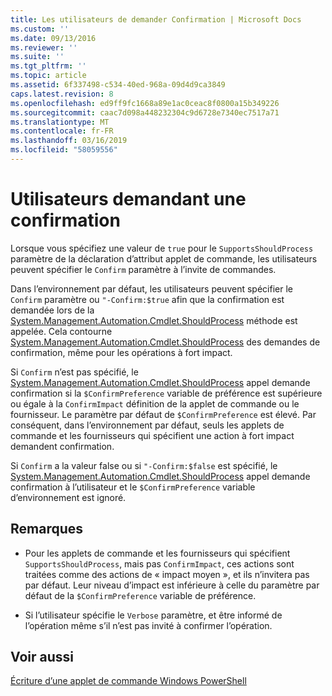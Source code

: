 ```yaml
---
title: Les utilisateurs de demander Confirmation | Microsoft Docs
ms.custom: ''
ms.date: 09/13/2016
ms.reviewer: ''
ms.suite: ''
ms.tgt_pltfrm: ''
ms.topic: article
ms.assetid: 6f337498-c534-40ed-968a-09d4d9ca3849
caps.latest.revision: 8
ms.openlocfilehash: ed9ff9fc1668a89e1ac0ceac8f0800a15b349226
ms.sourcegitcommit: caac7d098a448232304c9d6728e7340ec7517a71
ms.translationtype: MT
ms.contentlocale: fr-FR
ms.lasthandoff: 03/16/2019
ms.locfileid: "58059556"
---
```

# <a name="users-requesting-confirmation"></a>Utilisateurs demandant une confirmation

Lorsque vous spécifiez une valeur de `true` pour le `SupportsShouldProcess` paramètre de la déclaration d’attribut applet de commande, les utilisateurs peuvent spécifier le `Confirm` paramètre à l’invite de commandes.

Dans l’environnement par défaut, les utilisateurs peuvent spécifier le `Confirm` paramètre ou `"-Confirm:$true` afin que la confirmation est demandée lors de la [System.Management.Automation.Cmdlet.ShouldProcess](/dotnet/api/System.Management.Automation.Cmdlet.ShouldProcess) méthode est appelée. Cela contourne [System.Management.Automation.Cmdlet.ShouldProcess](/dotnet/api/System.Management.Automation.Cmdlet.ShouldProcess) des demandes de confirmation, même pour les opérations à fort impact.

Si `Confirm` n’est pas spécifié, le [System.Management.Automation.Cmdlet.ShouldProcess](/dotnet/api/System.Management.Automation.Cmdlet.ShouldProcess) appel demande confirmation si la `$ConfirmPreference` variable de préférence est supérieure ou égale à la `ConfirmImpact` définition de la applet de commande ou le fournisseur. Le paramètre par défaut de `$ConfirmPreference` est élevé. Par conséquent, dans l’environnement par défaut, seuls les applets de commande et les fournisseurs qui spécifient une action à fort impact demandent confirmation.

Si `Confirm` a la valeur false ou si `"-Confirm:$false` est spécifié, le [System.Management.Automation.Cmdlet.ShouldProcess](/dotnet/api/System.Management.Automation.Cmdlet.ShouldProcess) appel demande confirmation à l’utilisateur et le `$ConfirmPreference` variable d’environnement est ignoré.

## <a name="remarks"></a>Remarques

- Pour les applets de commande et les fournisseurs qui spécifient `SupportsShouldProcess`, mais pas `ConfirmImpact`, ces actions sont traitées comme des actions de « impact moyen », et ils n’invitera pas par défaut. Leur niveau d’impact est inférieure à celle du paramètre par défaut de la `$ConfirmPreference` variable de préférence.

- Si l’utilisateur spécifie le `Verbose` paramètre, et être informé de l’opération même s’il n’est pas invité à confirmer l’opération.

## <a name="see-also"></a>Voir aussi

[Écriture d’une applet de commande Windows PowerShell](./writing-a-windows-powershell-cmdlet.md)
